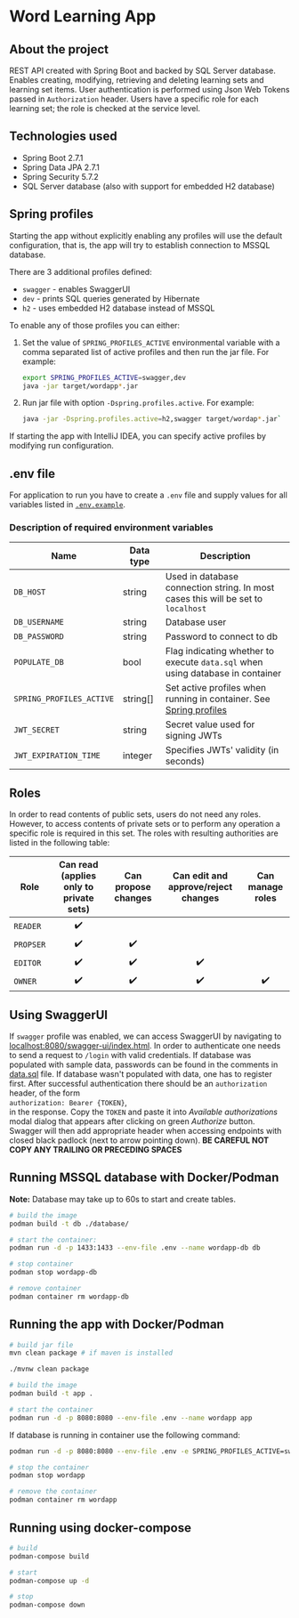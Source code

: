 # Word Learning App

## About the project

REST API created with Spring Boot and backed by SQL Server database. Enables creating, modifying, retrieving and
deleting learning sets and learning set items. User authentication is performed using Json Web Tokens passed
in `Authorization` header. Users have a specific role for each learning set; the role is checked at the service level.

## Technologies used

- Spring Boot 2.7.1
- Spring Data JPA 2.7.1
- Spring Security 5.7.2
- SQL Server database (also with support for embedded H2 database)

## Spring profiles

Starting the app without explicitly enabling any profiles will use the default configuration, that is, the app will try
to establish connection to MSSQL database.

There are 3 additional profiles defined:

- `swagger` - enables SwaggerUI
- `dev` - prints SQL queries generated by Hibernate
- `h2` - uses embedded H2 database instead of MSSQL

To enable any of those profiles you can either:

1. Set the value of `SPRING_PROFILES_ACTIVE` environmental variable with a comma separated list of active profiles and
   then run the jar file. For example:

    ```bash
    export SPRING_PROFILES_ACTIVE=swagger,dev
    java -jar target/wordapp*.jar
    ```

2. Run jar file with option `-Dspring.profiles.active`. For example:

    ```bash
    java -jar -Dspring.profiles.active=h2,swagger target/wordap*.jar`
    ```

If starting the app with IntelliJ IDEA, you can specify active profiles by modifying run configuration.

## .env file

For application to run you have to create a `.env` file and supply values for all variables listed
in [`.env.example`](.env.example).

### Description of required environment variables

| Name                     | Data type | Description                                                                            |
|--------------------------|-----------|----------------------------------------------------------------------------------------|
| `DB_HOST`                | string    | Used in database connection string. In most cases this will be set to `localhost`      |
| `DB_USERNAME`            | string    | Database user                                                                          |
| `DB_PASSWORD`            | string    | Password to connect to db                                                              |
| `POPULATE_DB`            | bool      | Flag indicating whether to execute `data.sql` when using database in container         |
| `SPRING_PROFILES_ACTIVE` | string[]  | Set active profiles when running in container. See [Spring profiles](#spring-profiles) |
| `JWT_SECRET`             | string    | Secret value used for signing JWTs                                                     |
| `JWT_EXPIRATION_TIME`    | integer   | Specifies JWTs' validity (in seconds)                                                  |

## Roles

In order to read contents of public sets, users do not need any roles. However, to access contents of private sets or to
perform any operation a specific role is required in this set. The roles with resulting authorities are listed in the
following table:

| Role      | Can read (applies only to private sets) | Can propose changes | Can edit and approve/reject changes |  Can manage roles  |
|-----------|:---------------------------------------:|:-------------------:|:-----------------------------------:|:------------------:|
| `READER`  |           :heavy_check_mark:            |                     |                                     |                    |
| `PROPSER` |           :heavy_check_mark:            | :heavy_check_mark:  |                                     |                    |
| `EDITOR`  |           :heavy_check_mark:            | :heavy_check_mark:  |         :heavy_check_mark:          |                    |
| `OWNER`   |           :heavy_check_mark:            | :heavy_check_mark:  |         :heavy_check_mark:          | :heavy_check_mark: |

## Using SwaggerUI

If `swagger` profile was enabled, we can access SwaggerUI by navigating
to [localhost:8080/swagger-ui/index.html](localhost:8080/swagger-ui/index.html). In order to authenticate one needs to
send a request to `/login` with valid credentials. If database was populated with sample data, passwords can be found in
the comments in [data.sql](database/data.sql) file. If database wasn't populated with data, one has to register first.
After successful authentication there should be an `authorization` header, of the form  
`authorization: Bearer {TOKEN}`,  
in the response. Copy the `TOKEN` and paste it into *Available authorizations* modal dialog that appears after clicking
on green *Authorize* button. Swagger will then add appropriate header when accessing endpoints with closed black
padlock (next to arrow pointing down).
**BE CAREFUL NOT COPY ANY TRAILING OR PRECEDING SPACES**

## Running MSSQL database with Docker/Podman

**Note:** Database may take up to 60s to start and create tables.

```bash
# build the image
podman build -t db ./database/

# start the container:
podman run -d -p 1433:1433 --env-file .env --name wordapp-db db
```

```bash
# stop container
podman stop wordapp-db

# remove container
podman container rm wordapp-db
```

## Running the app with Docker/Podman

```bash
# build jar file
mvn clean package # if maven is installed

./mvnw clean package

# build the image
podman build -t app .
```

```bash
# start the container
podman run -d -p 8080:8080 --env-file .env --name wordapp app
```

If database is running in container use the following command:

```bash
podman run -d -p 8080:8080 --env-file .env -e SPRING_PROFILES_ACTIVE=swagger --name wordapp --network=host app
```

```bash
# stop the container
podman stop wordapp

# remove the container
podman container rm wordapp
```

## Running using docker-compose

```bash
# build
podman-compose build

# start
podman-compose up -d

```

```bash
# stop
podman-compose down
```
